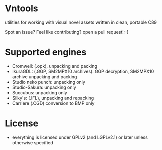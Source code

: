 # Vntools
utilities for working with visual novel assets written in clean, portable C89



Spot an issue? Feel like contributing? open a pull request!:-)

# Supported engines
 - Cromwell: (.opk), unpacking and packing
 - IkuraGDL: (.GGP, SM2MPX10 archives): GGP decryption, SM2MPX10 archive unpacking and packing
 - Studio neko punch: unpacking only
 - Studio-Sakura: unpacking only
 - Succubus: unpacking only
 - Silky's: (.IFL), unpacking and repacking
 - Carriere (.CGD) conversion to BMP only

# License
 - everything is licensed under GPLv2 (and LGPLv2.1) or later unless otherwise specified

